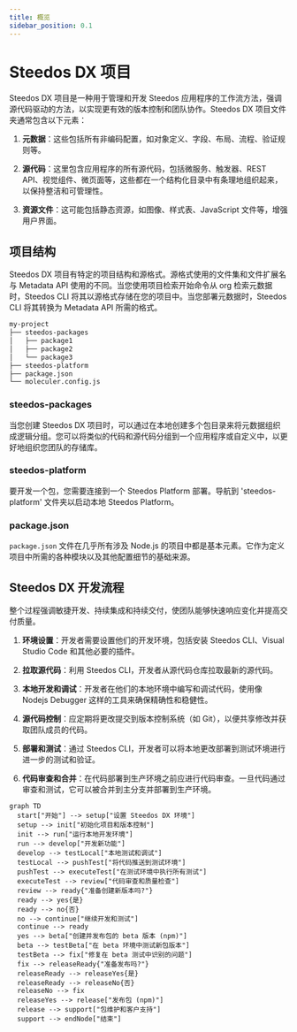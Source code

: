 ```yaml
---
title: 概览
sidebar_position: 0.1
---
```


# Steedos DX 项目

Steedos DX 项目是一种用于管理和开发 Steedos 应用程序的工作流方法，强调源代码驱动的方法，以实现更有效的版本控制和团队协作。Steedos DX 项目文件夹通常包含以下元素：

1. **元数据**：这些包括所有非编码配置，如对象定义、字段、布局、流程、验证规则等。

2. **源代码**：这里包含应用程序的所有源代码，包括微服务、触发器、REST API、视觉组件、微页面等，这些都在一个结构化目录中有条理地组织起来，以保持整洁和可管理性。

3. **资源文件**：这可能包括静态资源，如图像、样式表、JavaScript 文件等，增强用户界面。


## 项目结构

Steedos DX 项目有特定的项目结构和源格式。源格式使用的文件集和文件扩展名与 Metadata API 使用的不同。当您使用项目检索开始命令从 org 检索元数据时，Steedos CLI 将其以源格式存储在您的项目中。当您部署元数据时，Steedos CLI 将其转换为 Metadata API 所需的格式。

```bash
my-project
├── steedos-packages
│   ├── package1
│   ├── package2
│   └── package3
├── steedos-platform
├── package.json
└── moleculer.config.js
```

### steedos-packages

当您创建 Steedos DX 项目时，可以通过在本地创建多个包目录来将元数据组织成逻辑分组。您可以将类似的代码和源代码分组到一个应用程序或自定义中，以更好地组织您团队的存储库。

### steedos-platform

要开发一个包，您需要连接到一个 Steedos Platform 部署。导航到 'steedos-platform' 文件夹以启动本地 Steedos Platform。

### package.json

`package.json` 文件在几乎所有涉及 Node.js 的项目中都是基本元素。它作为定义项目中所需的各种模块以及其他配置细节的基础来源。


## Steedos DX 开发流程

整个过程强调敏捷开发、持续集成和持续交付，使团队能够快速响应变化并提高交付质量。

1. **环境设置**：开发者需要设置他们的开发环境，包括安装 Steedos CLI、Visual Studio Code 和其他必要的插件。

2. **拉取源代码**：利用 Steedos CLI，开发者从源代码仓库拉取最新的源代码。

3. **本地开发和调试**：开发者在他们的本地环境中编写和调试代码，使用像 Nodejs Debugger 这样的工具来确保精确性和稳健性。

4. **源代码控制**：应定期将更改提交到版本控制系统（如 Git），以便共享修改并获取团队成员的代码。

5. **部署和测试**：通过 Steedos CLI，开发者可以将本地更改部署到测试环境进行进一步的测试和验证。

6. **代码审查和合并**：在代码部署到生产环境之前应进行代码审查。一旦代码通过审查和测试，它可以被合并到主分支并部署到生产环境。


```mermaid
graph TD
  start["开始"] --> setup["设置 Steedos DX 环境"]
  setup --> init["初始化项目和版本控制"]
  init --> run["运行本地开发环境"]
  run --> develop["开发新功能"]
  develop --> testLocal["本地测试和调试"]
  testLocal --> pushTest["将代码推送到测试环境"]
  pushTest --> executeTest["在测试环境中执行所有测试"]
  executeTest --> review["代码审查和质量检查"]
  review --> ready{"准备创建新版本吗?"}
  ready --> yes{是}
  ready --> no{否}
  no --> continue["继续开发和测试"]
  continue --> ready
  yes --> beta["创建并发布包的 beta 版本 (npm)"]
  beta --> testBeta["在 beta 环境中测试新包版本"]
  testBeta --> fix["修复在 beta 测试中识别的问题"]
  fix --> releaseReady{"准备发布吗?"}
  releaseReady --> releaseYes{是}
  releaseReady --> releaseNo{否}
  releaseNo --> fix
  releaseYes --> release["发布包 (npm)"]
  release --> support["包维护和客户支持"]
  support --> endNode["结束"]
```